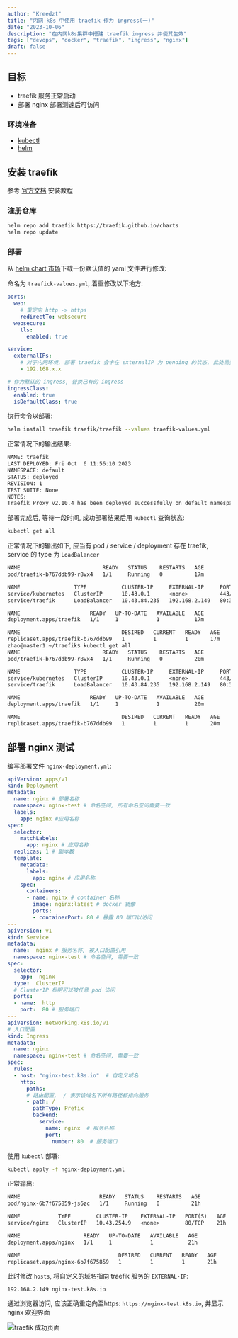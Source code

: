 ```yaml
---
author: "Kreedzt"
title: "内网 k8s 中使用 traefik 作为 ingress(一)"
date: "2023-10-06"
description: "在内网k8s集群中搭建 traefik ingress 并使其生效"
tags: ["devops", "docker", "traefik", "ingress", "nginx"]
draft: false
---
```


## 目标

- traefik 服务正常启动
- 部署 nginx 部署测速后可访问

### 环境准备

- [kubectl](https://kubernetes.io/docs/tasks/tools/#kubectl)
- [helm](https://helm.sh/docs/intro/install/)

## 安装 traefik

参考 [官方文档](https://doc.traefik.io/traefik/getting-started/install-traefik/) 安装教程

### 注册仓库

```sh
helm repo add traefik https://traefik.github.io/charts
helm repo update
```

### 部署

从 [helm chart 市场](https://artifacthub.io/packages/helm/traefik/traefik)下载一份默认值的 yaml 文件进行修改:

命名为 `traefick-values.yml`, 着重修改以下地方:
```yaml
ports:
  web:
    # 重定向 http -> https
    redirectTo: websecure
  websecure:
    tls:
      enabled: true

service:
  externalIPs:
    # 对于内网环境, 部署 traefik 会卡在 externalIP 为 pending 的状态, 此处需要显式声明 IP 地址
    - 192.168.x.x

# 作为默认的 ingress, 替换已有的 ingress
ingressClass:
  enabled: true
  isDefaultClass: true
```

执行命令以部署:

```sh
helm install traefik traefik/traefik --values traefik-values.yml
```

正常情况下的输出结果:
```txt
NAME: traefik
LAST DEPLOYED: Fri Oct  6 11:56:10 2023
NAMESPACE: default
STATUS: deployed
REVISION: 1
TEST SUITE: None
NOTES:
Traefik Proxy v2.10.4 has been deployed successfully on default namespace !
```

部署完成后, 等待一段时间, 成功部署结果后用 `kubectl` 查询状态:
```sh
kubectl get all
```

正常情况下的输出如下, 应当有 pod / service / deployment 存在 traefik, service 的 type 为 `LoadBalancer`
```txt
NAME                          READY   STATUS    RESTARTS   AGE
pod/traefik-b767ddb99-r8vx4   1/1     Running   0          17m

NAME                 TYPE           CLUSTER-IP     EXTERNAL-IP     PORT(S)                      AGE
service/kubernetes   ClusterIP      10.43.0.1      <none>          443/TCP                      22h
service/traefik      LoadBalancer   10.43.84.235   192.168.2.149   80:31231/TCP,443:31900/TCP   17m

NAME                      READY   UP-TO-DATE   AVAILABLE   AGE
deployment.apps/traefik   1/1     1            1           17m

NAME                                DESIRED   CURRENT   READY   AGE
replicaset.apps/traefik-b767ddb99   1         1         1       17m
zhao@master1:~/traefik$ kubectl get all
NAME                          READY   STATUS    RESTARTS   AGE
pod/traefik-b767ddb99-r8vx4   1/1     Running   0          20m

NAME                 TYPE           CLUSTER-IP     EXTERNAL-IP     PORT(S)                      AGE
service/kubernetes   ClusterIP      10.43.0.1      <none>          443/TCP                      22h
service/traefik      LoadBalancer   10.43.84.235   192.168.2.149   80:31231/TCP,443:31900/TCP   20m

NAME                      READY   UP-TO-DATE   AVAILABLE   AGE
deployment.apps/traefik   1/1     1            1           20m

NAME                                DESIRED   CURRENT   READY   AGE
replicaset.apps/traefik-b767ddb99   1         1         1       20m
```


## 部署 nginx 测试

编写部署文件 `nginx-deployment.yml`:

```yaml
apiVersion: apps/v1
kind: Deployment
metadata:
  name: nginx # 部署名称
  namespace: nginx-test # 命名空间, 所有命名空间需要一致
  labels:
    app: nginx #应用名称
spec:
  selector:
    matchLabels:
      app: nginx # 应用名称
  replicas: 1 # 副本数
  template:
    metadata:
      labels:
        app: nginx # 应用名称
    spec:
      containers:
      - name: nginx # container 名称
        image: nginx:latest # docker 镜像
        ports:
        - containerPort: 80 # 暴露 80 端口以访问
---
apiVersion: v1
kind: Service
metadata:
  name:  nginx # 服务名称, 被入口配置引用
  namespace: nginx-test # 命名空间, 需要一致
spec:
  selector:
    app:  nginx
  type:  ClusterIP
  # ClusterIP 标明可以被任意 pod 访问
  ports:
  - name:  http
    port:  80 # 服务端口
---
apiVersion: networking.k8s.io/v1
# 入口配置
kind: Ingress
metadata:
  name: nginx
  namespace: nginx-test # 命名空间, 需要一致
spec:
  rules:
  - host: "nginx-test.k8s.io"  # 自定义域名
    http:
      paths:
      # 路由配置,  / 表示该域名下所有路径都指向服务
      - path: /
        pathType: Prefix
        backend:
          service:
            name: nginx  # 服务名称
            port:
              number: 80  # 服务端口
```

使用 `kubectl` 部署:
```sh
kubectl apply -f nginx-deployment.yml
```

正常输出:
```txt
NAME                         READY   STATUS    RESTARTS   AGE
pod/nginx-6b7f675859-js6zc   1/1     Running   0          21h

NAME            TYPE        CLUSTER-IP    EXTERNAL-IP   PORT(S)   AGE
service/nginx   ClusterIP   10.43.254.9   <none>        80/TCP    21h

NAME                    READY   UP-TO-DATE   AVAILABLE   AGE
deployment.apps/nginx   1/1     1            1           21h

NAME                               DESIRED   CURRENT   READY   AGE
replicaset.apps/nginx-6b7f675859   1         1         1       21h
```

此时修改 `hosts`, 将自定义的域名指向 traefik 服务的 `EXTERNAL-IP`:
```hosts
192.168.2.149 nginx-test.k8s.io
```

通过浏览器访问, 应该正确重定向至https: `https://nginx-test.k8s.io`, 并显示 nginx 欢迎界面

![traefik 成功页面](../images/traefik-1.png)
